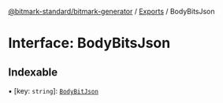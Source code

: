 [@bitmark-standard/bitmark-generator](../API.md) / [Exports](../modules.md) / BodyBitsJson

# Interface: BodyBitsJson

## Indexable

▪ [key: `string`]: [`BodyBitJson`](../modules.md#BodyBitJson)
